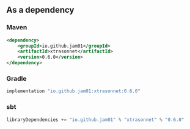 ## As a dependency

### Maven

``` xml
<dependency>
    <groupId>io.github.jam01</groupId>
    <artifactId>xtrasonnet</artifactId>
    <version>0.6.0</version>
</dependency>
```

### Gradle
``` groovy
implementation "io.github.jam01:xtrasonnet:0.6.0"
```

### sbt
``` groovy
libraryDependencies += "io.github.jam01" % "xtrasonnet" % "0.6.0"
```

[//]: # ()
[//]: # (## Standalone)

[//]: # ()
[//]: # (Download the [xtrasonnet executable]&#40;https://github.com/jam01/xtrasonnet/releases/0.6.0/xtr.bin&#41;)
